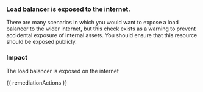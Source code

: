 
### Load balancer is exposed to the internet.

There are many scenarios in which you would want to expose a load balancer to the wider internet, but this check exists as a warning to prevent accidental exposure of internal assets. You should ensure that this resource should be exposed publicly.

### Impact
The load balancer is exposed on the internet

<!-- DO NOT CHANGE -->
{{ remediationActions }}


